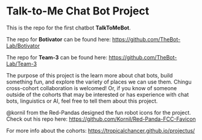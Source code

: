 # Talk-to-Me Chat Bot Project

This is the repo for the first chatbot **TalkToMeBot**. 

The repo for **Botivator** can be found here: https://github.com/TheBot-Lab/Botivator

The repo for **Team-3** can be found here: https://github.com/TheBot-Lab/Team-3



The purpose of this project is the learn more about chat bots, build something fun, and explore the variety of places we can use them. Chingu cross-cohort collaboration is welcomed! Or, if you know of someone outside of the cohorts that may be interested or has experience with chat bots, linguistics or AI, feel free to tell them about this project.

@kornil from the Red-Pandas designed the fun robot icons for the project. Check out his repo here: https://github.com/Kornil/Red-Panda-FCC-Favicon

For more info about the cohorts: https://tropicalchancer.github.io/projectus/
